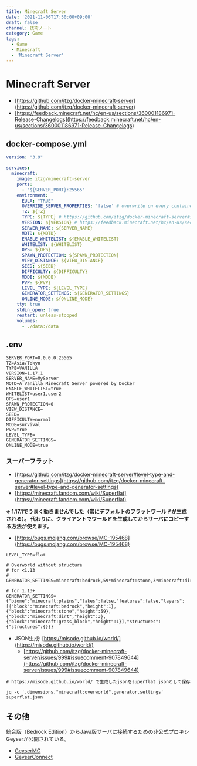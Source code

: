 ```yaml
---
title: Minecraft Server
date: '2021-11-06T17:50:00+09:00'
draft: false
channel: 技術ノート
category: Game
tags:
  - Game
  - Minecraft
  - 'Minecraft Server'
---
```

# Minecraft Server

- [https://github.com/itzg/docker-minecraft-server](https://github.com/itzg/docker-minecraft-server)
- [https://feedback.minecraft.net/hc/en-us/sections/360001186971-Release-Changelogs](https://feedback.minecraft.net/hc/en-us/sections/360001186971-Release-Changelogs)

## docker-compose.yml

```yaml
version: "3.9"

services:
  minecraft:
    image: itzg/minecraft-server
    ports:
      - "${SERVER_PORT}:25565"
    environment:
      EULA: "TRUE"
      OVERRIDE_SERVER_PROPERTIES: 'false' # overwrite on every container start if true
      TZ: ${TZ}
      TYPE: ${TYPE} # https://github.com/itzg/docker-minecraft-server#server-types
      VERSION: ${VERSION} # https://feedback.minecraft.net/hc/en-us/sections/360001186971-Release-Changelogs
      SERVER_NAME: ${SERVER_NAME}
      MOTD: ${MOTD}
      ENABLE_WHITELIST: ${ENABLE_WHITELIST}
      WHITELIST: ${WHITELIST}
      OPS: ${OPS}
      SPAWN_PROTECTION: ${SPAWN_PROTECTION}
      VIEW_DISTANCE: ${VIEW_DISTANCE}
      SEED: ${SEED}
      DIFFICULTY: ${DIFFICULTY}
      MODE: ${MODE}
      PVP: ${PVP}
      LEVEL_TYPE: ${LEVEL_TYPE}
      GENERATOR_SETTINGS: ${GENERATOR_SETTINGS}
      ONLINE_MODE: ${ONLINE_MODE}
    tty: true
    stdin_open: true
    restart: unless-stopped
    volumes:
      - ./data:/data
```

## .env

```env
SERVER_PORT=0.0.0.0:25565
TZ=Asia/Tokyo
TYPE=VANILLA
VERSION=1.17.1
SERVER_NAME=MyServer
MOTD=A Vanilla Minecraft Server powered by Docker
ENABLE_WHITELIST=true
WHITELIST=user1,user2
OPS=user1
SPAWN_PROTECTION=0
VIEW_DISTANCE=
SEED=
DIFFICULTY=normal
MODE=survival
PVP=true
LEVEL_TYPE=
GENERATOR_SETTINGS=
ONLINE_MODE=true
```

### スーパーフラット

- [https://github.com/itzg/docker-minecraft-server#level-type-and-generator-settings](https://github.com/itzg/docker-minecraft-server#level-type-and-generator-settings)
- [https://minecraft.fandom.com/wiki/Superflat](https://minecraft.fandom.com/wiki/Superflat)

**※ 1.17.1でうまく動きませんでした（常にデフォルトのフラットワールドが生成される）。
代わりに、クライアントでワールドを生成してからサーバにコピーする方法が使えます。**

- [https://bugs.mojang.com/browse/MC-195468](https://bugs.mojang.com/browse/MC-195468)

```env
LEVEL_TYPE=flat

# Overworld without structure
# for <1.13
# GENERATOR_SETTINGS=minecraft:bedrock,59*minecraft:stone,3*minecraft:dirt,minecraft:grass_block;minecraft:plains

# for 1.13+
GENERATOR_SETTINGS={"biome":"minecraft:plains","lakes":false,"features":false,"layers":[{"block":"minecraft:bedrock","height":1},{"block":"minecraft:stone","height":59},{"block":"minecraft:dirt","height":3},{"block":"minecraft:grass_block","height":1}],"structures":{"structures":{}}}
```

- JSON生成: [https://misode.github.io/world/](https://misode.github.io/world/)
  - [https://github.com/itzg/docker-minecraft-server/issues/999#issuecomment-907849644](https://github.com/itzg/docker-minecraft-server/issues/999#issuecomment-907849644)

```shell
# https://misode.github.io/world/ で生成したjsonをsuperflat.jsonとして保存

jq -c '.dimensions."minecraft:overworld".generator.settings' superflat.json
```

## その他

統合版（Bedrock Edition）からJava版サーバに接続するための非公式プロキシGeyserが公開されている。

- [GeyserMC](https://github.com/GeyserMC/Geyser)
- [GeyserConnect](https://github.com/GeyserMC/GeyserConnect)

